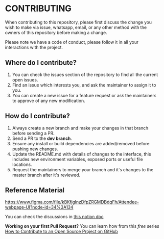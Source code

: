 # CONTRIBUTING

When contributing to this repository, please first discuss the change you wish to make via issue,
whatsapp, email, or any other method with the owners of this repository before making a change. 

Please note we have a code of conduct, please follow it in all your interactions with the project.


## Where do I contribute?

1. You can check the issues section of the repository to find all the current open issues.   
2. Find an issue which interests you, and ask the maintainer to assign it to you.   
3. You can create a new issue for a feature request or ask the maintainers to approve of any new modification.   

## How do I contribute?

1. Always create a new branch and make your changes in that branch before sending a PR.   
2. Send a PR to the **dev branch**.   
3. Ensure any install or build dependencies are added/removed before pushing new changes.   
4. Update the README.md with details of changes to the interface, this includes new environment variables, exposed ports or useful file locations.   
5. Request the maintainers to merge your branch and it's changes to the master branch after it's reviewed.   

## Reference Material

https://www.figma.com/file/kBKfjgInzDfpZRGMDBdqFh/Attendee-webpage-UI?node-id=34%3A134

You can check the discussions in [this notion doc](https://www.notion.so/Landing-page-revamp-a11a38411089466085a89ae79dcdc8f5)


**Working on your first Pull Request?** You can learn how from this *free* series [How to Contribute to an Open Source Project on GitHub](https://egghead.io/series/how-to-contribute-to-an-open-source-project-on-github)
